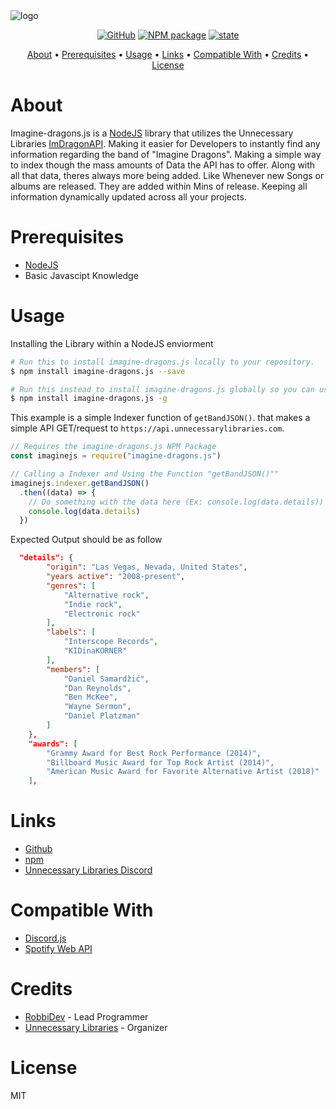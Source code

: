 <img src="https://github.com/RobbiDev/imagine-dragons.js/blob/main/lib/img/imaginejs.png" alt="logo">

<p align="center">
   <a href="https://github.com/git/git-scm.com/blob/main/MIT-LICENSE.txt"><img alt="GitHub" src="https://img.shields.io/github/license/echogronkowski/imagine-dragons.js"></a>
   <a href="https://www.npmjs.com/package/imagine-dragons.js"><img src="https://img.shields.io/npm/v/imagine-dragons.js" alt="NPM package"></a>
   <a href="https://github.com/EchoGronkowski/imagine-dragons.js"><img src="https://img.shields.io/badge/state-pre--release-yellow" alt="state"></a>
</p>

<p align="center">
  <a href="#about">About</a> •
  <a href="#prerequisites">Prerequisites</a> •
  <a href="#usage">Usage</a> •
  <a href="#links">Links</a> •
  <a href="#compatible-with">Compatible With</a> •
  <a href="#credits">Credits</a> •
  <a href="#license">License</a>
</p>

# About

Imagine-dragons.js is a [NodeJS](https://nodejs.org/en/download/current/) library that utilizes the Unnecessary Libraries [ImDragonAPI](https://nodejs.org/en/download/current/). Making it easier for Developers to instantly find any information regarding the band of "Imagine Dragons". Making a simple way to index though the mass amounts of Data the API has to offer. Along with all that data, theres always more being added. Like Whenever new Songs or albums are released. They are added within Mins of release. Keeping all information dynamically updated across all your projects. 

# Prerequisites

- [NodeJS](https://nodejs.org/en/download/current/)
- Basic Javascipt Knowledge

# Usage

Installing the Library within a NodeJS enviorment

```bash
# Run this to install imagine-dragons.js locally to your repository. 
$ npm install imagine-dragons.js --save

# Run this instead to install imagine-dragons.js globally so you can use it anywhere.
$ npm install imagine-dragons.js -g
```

This example is a simple Indexer function of ```getBandJSON()```. that makes a simple API GET/request to ```https://api.unnecessarylibraries.com```. 


```javascript
// Requires the imagine-dragons.js NPM Package
const imaginejs = require("imagine-dragons.js")

// Calling a Indexer and Using the Function "getBandJSON()""
imaginejs.indexer.getBandJSON()
  .then((data) => {
    // Do something with the data here (Ex: console.log(data.details))
    console.log(data.details)
  })
```

Expected Output should be as follow

```json
  "details": {
        "origin": "Las Vegas, Nevada, United States",
        "years active": "2008-present",
        "genres": [
            "Alternative rock",
            "Indie rock",
            "Electronic rock"
        ],
        "labels": [
            "Interscope Records",
            "KIDinaKORNER"
        ],
        "members": [
            "Daniel Samardžić",
            "Dan Reynolds",
            "Ben McKee",
            "Wayne Sermon",
            "Daniel Platzman"
        ]
    },
    "awards": [
        "Grammy Award for Best Rock Performance (2014)",
        "Billboard Music Award for Top Rock Artist (2014)",
        "American Music Award for Favorite Alternative Artist (2018)"
    ],
```

# Links

- [Github](https://github.com/RobbiDev/imagine-dragons.js)
- [npm](https://www.npmjs.com/package/imagine-dragons.js)
- [Unnecessary Libraries Discord](https://discord.gg/y8TYje4PXH)

# Compatible With

- [Discord.js](https://github.com/discordjs/discord.js)
- [Spotify Web API](https://github.com/jmperez/spotify-web-api-js)

# Credits

- [RobbiDev](https://github.com/pengyofficial) - Lead Programmer
- [Unnecessary Libraries](https://github.com/unnecessarylibs) - Organizer

# License

MIT
